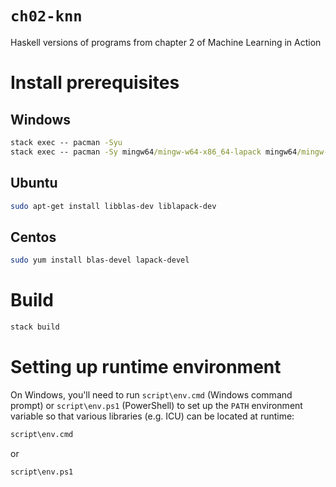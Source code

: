 # `ch02-knn`

Haskell versions of programs from chapter 2 of Machine Learning in Action

# Install prerequisites

## Windows

```cmd
stack exec -- pacman -Syu
stack exec -- pacman -Sy mingw64/mingw-w64-x86_64-lapack mingw64/mingw-w64-x86_64-openblas
```

## Ubuntu

```bash
sudo apt-get install libblas-dev liblapack-dev
```

## Centos

```bash
sudo yum install blas-devel lapack-devel
```

# Build

```bash
stack build
```

# Setting up runtime environment

On Windows, you'll need to run `script\env.cmd` (Windows command prompt) or `script\env.ps1` (PowerShell) to set up the `PATH` environment variable so that various libraries (e.g. ICU) can be located at runtime:

```cmd
script\env.cmd
```

or

```ps
script\env.ps1
```
